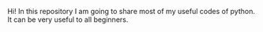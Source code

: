 Hi! 
In this repository I am going to share most of my useful codes of python. It can be very useful to all beginners.

